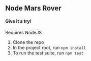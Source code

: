 ## Node Mars Rover

#### Give it a try!

Requires NodeJS

1. Clone the repo
1. In the project root, run `npm install`
1. To run the test suite, run `npm test`